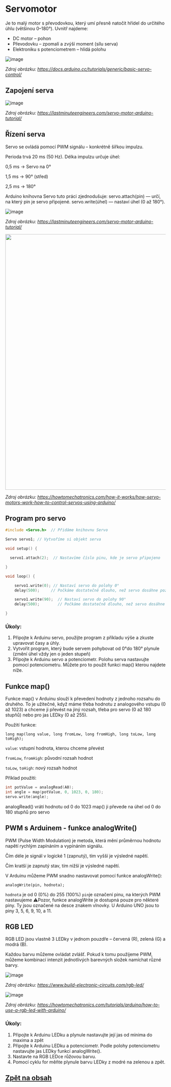 # Servomotor
Je to malý motor s převodovkou, který umí přesně natočit hřídel do určitého úhlu (většinou 0–180°).
Uvnitř najdeme:
- DC motor – pohon
- Převodovku – zpomalí a zvýší moment (sílu serva)
- Elektroniku s potenciometrem – hlídá polohu

![image](https://github.com/user-attachments/assets/5848885d-49c4-4c21-ab24-8e94c17b9db6)

*Zdroj obrázku: https://docs.arduino.cc/tutorials/generic/basic-servo-control/*

## Zapojení serva

![image](https://github.com/user-attachments/assets/e86aa102-bf35-4b9f-9e2c-6fcf93433303)

*Zdroj obrázku: https://lastminuteengineers.com/servo-motor-arduino-tutorial/*

## Řízení serva
Servo se ovládá pomocí PWM signálu – konkrétně šířkou impulzu.

Perioda trvá 20 ms (50 Hz). Délka impulzu určuje úhel:

0,5 ms → Servo na 0°

1,5 ms → 90° (střed)

2,5 ms → 180°

Arduino knihovna Servo tuto práci zjednodušuje:
servo.attach(pin) — určí, na který pin je servo připojené.
servo.write(úhel) — nastaví úhel (0 až 180°).

![image](https://lastminuteengineers.com/wp-content/uploads/arduino/Servo-Motor-Working-Animation.gif)

*Zdroj obrázku: https://lastminuteengineers.com/servo-motor-arduino-tutorial/*

<img src="https://github.com/user-attachments/assets/679321bf-ee7d-42cc-9ea8-ecc5c2172239" width="800"/>

*Zdroj obrázku: https://howtomechatronics.com/how-it-works/how-servo-motors-work-how-to-control-servos-using-arduino/*


## Program pro servo

```c
#include <Servo.h>  // Přidáme knihovnu Servo

Servo servo1; // Vytvoříme si objekt serva

void setup() {

  servo1.attach(2);  // Nastavíme číslo pinu, kde je servo připojeno

}

void loop() {

    servo1.write(0); // Nastaví servo do polohy 0°
    delay(500);     // Počkáme dostatečně dlouho, než servo dosáhne požadované pozice                 

    servo1.write(90);  // Nastaví servo do polohy 90°    
    delay(500);        // Počkáme dostatečně dlouho, než servo dosáhne požadované pozice            

}
```

### Úkoly:
1. Připojte k Arduinu servo, použijte program z příkladu výše a zkuste upravovat časy a úhly.
2. Vytvořit program, který bude servem pohybovat od 0°do 180° plynule (změní úhel vždy jen o jeden stupeň)
3. Připojte k Arduinu servo a potenciometr. Polohu serva nastavujte pomocí potenciometru. Můžete pro to použít funkci map() kterou najdete níže.


## Funkce map()
Funkce map() v Arduinu slouží k převedení hodnoty z jednoho rozsahu do druhého. To je užitečné, když máme třeba hodnotu z analogového vstupu (0 až 1023) a chceme ji převést na jiný rozsah, třeba pro servo (0 až 180 stupňů) nebo pro jas LEDky (0 až 255).

Použití funkce:

```long map(long value, long fromLow, long fromHigh, long toLow, long toHigh);```

```value```: vstupní hodnota, kterou chceme převést

```fromLow```, ```fromHigh```: původní rozsah hodnot

```toLow```, ```toHigh```: nový rozsah hodnot

Příklad použití:
```c
int potValue = analogRead(A0);  
int angle = map(potValue, 0, 1023, 0, 180);  
servo.write(angle);
```

analogRead() vrátí hodnotu od 0 do 1023
map() ji převede na úhel od 0 do 180 stupňů pro servo

## PWM s Arduinem - funkce analogWrite()
PWM (Pulse Width Modulation) je metoda, která mění průměrnou hodnotu napětí rychlým zapínáním a vypínáním signálu. 

Čím déle je signál v logické 1 (zapnutý), tím vyšší je výsledné napětí.

Čím kratší je zapnutý stav, tím nižší je výsledné napětí.

V Arduinu můžeme PWM snadno nastavovat pomocí funkce analogWrite():

```analogWrite(pin, hodnota);```

```hodnota``` je od 0 (0%) do 255 (100%)
```pin```je označení pinu, na kterých PWM nastavujeme :warning:Pozor, funkce analogWrite je dostupná pouze pro některé piny. Ty jsou označené na desce znakem vlnovky. U Arduino UNO jsou to piny 3, 5, 6, 9, 10, a 11.

## RGB LED
RGB LED jsou vlastně 3 LEDky v jednom pouzdře – červená (R), zelená (G) a modrá (B).

Každou barvu můžeme ovládat zvlášť. Pokud k tomu použijeme PWM, můžeme kombinací intenzit jednotlivých barevných složek namíchat různé barvy.

![image](https://github.com/user-attachments/assets/465749f3-a24b-405c-ab2b-98ac3fbccb0c)

*Zdroj obrázku: https://www.build-electronic-circuits.com/rgb-led/*

![image](https://github.com/user-attachments/assets/b545e2e4-bc11-4919-a790-c9a725298bcb)

*Zdroj obrázku: https://howtomechatronics.com/tutorials/arduino/how-to-use-a-rgb-led-with-arduino/*

### Úkoly:
1. Připojte k Arduinu LEDku a plynule nastavujte její jas od minima do maxima a zpět
2. Připojte k Arduinu LEDku a potenciometr. Podle polohy potenciometru nastavujte jas LEDky funkcí analogWrite().
3. Nastavte na RGB LEDce růžovou barvu.
4. Pomocí cyklu for měňte plynule barvu LEDky z modré na zelenou a zpět.

## [Zpět na obsah](README.md)
